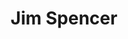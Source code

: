 ---
title: Jim Spencer
name: Jim Spencer
name-sort: Spencer, Jim
totals:
- event: Brier
  games: 37
  wins: 25
  losses: 12
  inturn-total: 215
  inturn-percent: 83
  outturn-total: 234
  outturn-percent: 82
  draw-total: 198
  draw-percent: 77
  takeout-total: 251
  takeout-percent: 87
  shots-total: 449
  shots-percent: 82
- event: Trials (Men)
  games: 0
  wins: 0
  losses: 0
years:
- year: 1981
  event: Brier
  team: MB
  position: Second
  games: 13
  wins: 10
  losses: 3
  inturn-total: 0
  inturn-percent: 
  outturn-total: 0
  outturn-percent: 
  draw-total: 0
  draw-percent: 
  takeout-total: 0
  takeout-percent: 
  shots-total: 0
  shots-percent: 
- year: 1988
  event: Brier
  team: MB
  position: Third
  games: 11
  wins: 7
  losses: 4
  inturn-total: 106
  inturn-percent: 83
  outturn-total: 98
  outturn-percent: 78
  draw-total: 95
  draw-percent: 72
  takeout-total: 109
  takeout-percent: 88
  shots-total: 204
  shots-percent: 80
- year: 1998
  event: Brier
  team: MB
  position: Second
  games: 13
  wins: 8
  losses: 5
  inturn-total: 109
  inturn-percent: 82
  outturn-total: 136
  outturn-percent: 85
  draw-total: 103
  draw-percent: 82
  takeout-total: 142
  takeout-percent: 86
  shots-total: 245
  shots-percent: 84
- year: 2001
  event: Trials (Men)
  team: STO
  position: Alternate
vs:
- Adams, Jim
- Adams, Steve
- Alexander, Trevor
- Allan, John
- Bailey, Scott
- Berner, Ken
- Brophy, Marc
- Bushell, Don
- Carruthers, Bob
- Carter, Robert
- Charette, Pierre
- Chorostkowski, Brad
- Chugg, Brad
- Collins, Gerry
- Cotter, Brent
- Currie, Michael
- Dabrowski, Don
- Darragh, Alan
- Dauphinee, Andrew
- Despins, Glen
- Dobson, Mark
- Eden, Brian
- Ellert, Bob
- Fenton, Darin
- Ferbey, Randy
- Ferraro, Marco
- Fetterly, Tom
- Flemming, Paul
- Forster, Bruce
- Fox, Jim
- Franklin, Graeme
- Gallant, Roger
- Gallivan, Greg
- Gardeski, Larry
- Gawel, Pete
- Gee, Gordon
- Gemmell, Dean
- Hackner, Al
- Haines, Chuck
- Hakansson, Thomas
- Hamilton, Wayne
- Harrison, Neil
- Hemmings, Guy
- Hillson, Glen
- Hritzuk, Eugene
- Johnson, Gord
- Keefe, Kevin
- Kennedy, Bruce
- Kuroyama, Robert
- Kushnir, Warren
- Landry, Garry
- Lang, Rick
- MacDonald, Frank
- MacDonald, Peter
- MacDonald, Rod
- MacFadyen, Dave
- MacFadyen, Neil
- MacLean, Stuart
- MacLeod, Glen
- McAulay, Greg
- McCarrel, Graeme
- McDonald, Toby
- McDonald, Ward
- McGrath, Jim
- McGregor, Ken
- McInnis, Phillip
- McKenzie, Donald
- McPhee, Barry
- Melville, Bruce
- Middaugh, Wayne
- Mihalicz, Dwayne
- Miki, Bryan
- Miller, Jim
- Mitchell, Garth
- Mix, Don
- Montgomery, Rod
- Murovic, Karl
- Ness, Brian
- Ness, Dale
- Nichol, Bob
- Odishaw, Terry
- Oke, Gary
- Pierce, Brent
- Powell, Lloyd
- Rathje, Larry
- Ravndal, Clayton
- Reed, Tom
- Richardson, Tony
- Robertson, Brad
- Robertson, Richard
- Robinson, Bill
- Robinson, Rob
- Russell, John
- Ryan, Pat
- Savage, Paul
- Schoenne, Klaus
- Shaughnessy, Del
- Sheridan, Aidan
- Sieg, Lyle
- Sinclair, Rob
- Smith, Doug-1
- Soparlo, Murray
- Steventon, Lawren
- Stewart, Alexander
- Sullivan, Tommy
- Tait, Jeff
- Tetley, Ian
- Thibaudeau, Guy
- Thomas, Ken
- Thompson, Ron
- Walchuk, Don
- Wallace, Dave
- Watchorn, Mel
- Watchorn, Merv
- Watchorn, Terry
- Weigand, Roy
- Werenich, Ed
- Whitehead, Mark
- Widdis, Bob
- Wiersema, Dale
- Wilson, Bill
- Withers, Paul
- Young, Grant
- Young, Neil
---